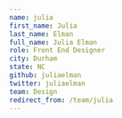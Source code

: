```yaml
---
name: julia
first_name: Julia
last_name: Elman
full_name: Julia Elman
role: Front End Designer
city: Durham
state: NC
github: juliaelman
twitter: juliaelman
team: Design
redirect_from: /team/julia
---
```

